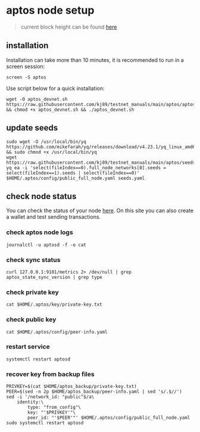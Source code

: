 # aptos node setup

> current block height can be found [here](https://status.devnet.aptos.dev)

## installation

Installation can take more than 10 minutes, it is recommended to run in a screen session:
```
screen -S aptos
```

Use script below for a quick installation:
```
wget -O aptos_devnet.sh https://raw.githubusercontent.com/kj89/testnet_manuals/main/aptos/aptos_devnet.sh && chmod +x aptos_devnet.sh && ./aptos_devnet.sh
```

## update seeds
```
sudo wget -O /usr/local/bin/yq https://github.com/mikefarah/yq/releases/download/v4.23.1/yq_linux_amd64 && sudo chmod +x /usr/local/bin/yq
wget https://raw.githubusercontent.com/kj89/testnet_manuals/main/aptos/seeds.yaml
yq ea -i 'select(fileIndex==0).full_node_networks[0].seeds = select(fileIndex==1).seeds | select(fileIndex==0)' $HOME/.aptos/config/public_full_node.yaml seeds.yaml
```

## check node status
You can check the status of your node [here](https://www.nodex.run/aptos_test). On this site you can also create a wallet and test sending transactions.

### check aptos node logs
```
journalctl -u aptosd -f -o cat
```

### check sync status
```
curl 127.0.0.1:9101/metrics 2> /dev/null | grep aptos_state_sync_version | grep type
```

### check private key
```
cat $HOME/.aptos/key/private-key.txt
```

### check public key
```
cat $HOME/.aptos/config/peer-info.yaml
```

### restart service
```
systemctl restart aptosd
```

### recover key from backup files
```
PRIVKEY=$(cat $HOME/aptos_backup/private-key.txt)
PEER=$(sed -n 2p $HOME/aptos_backup/peer-info.yaml | sed 's/.$//')
sed -i '/network_id: "public"$/a\
    identity:\
        type: "from_config"\
        key: "'$PRIVKEY'"\
        peer_id: "'$PEER'"' $HOME/.aptos/config/public_full_node.yaml
sudo systemctl restart aptosd
```
